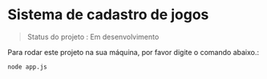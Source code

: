 # Sistema de cadastro de jogos</h1>
> Status do projeto : Em  desenvolvimento

Para rodar este projeto na sua máquina, por favor digite o comando abaixo.:
```
node app.js
```
